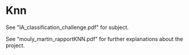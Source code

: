 # Knn

See "IA_classification_challenge.pdf" for subject.

See "mouly_martin_rapportKNN.pdf" for further explanations about the project.
